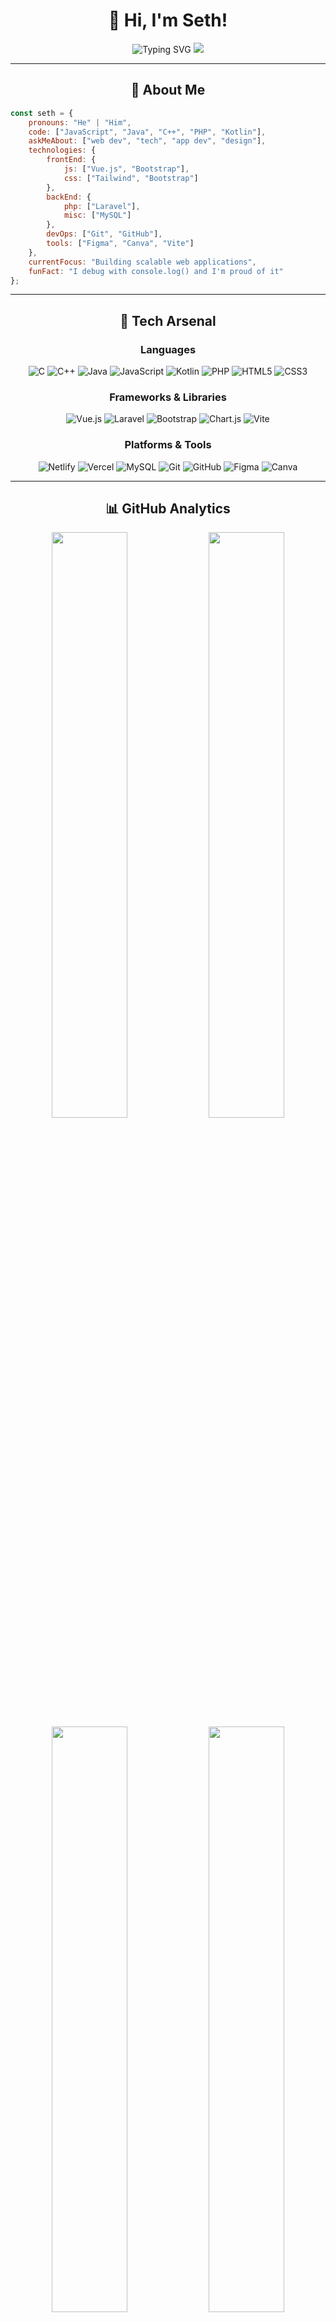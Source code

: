 <div align="center">

# 👋 Hi, I'm Seth!

<img src="https://readme-typing-svg.herokuapp.com?font=Fira+Code&size=32&duration=2800&pause=2000&color=A9B1D6&center=true&vCenter=true&width=600&lines=Full+Stack+Developer;Open+Source+Enthusiast;Always+Learning+New+Things" alt="Typing SVG" />

<img src="https://capsule-render.vercel.app/api?type=waving&color=gradient&customColorList=12&height=200&section=header&text=Welcome%20to%20my%20Profile&fontSize=50&fontColor=A9B1D6&animation=twinkling&fontAlignY=35" />

</div>

---

<div align="center">

## 🌌 About Me

</div>

```javascript
const seth = {
    pronouns: "He" | "Him",
    code: ["JavaScript", "Java", "C++", "PHP", "Kotlin"],
    askMeAbout: ["web dev", "tech", "app dev", "design"],
    technologies: {
        frontEnd: {
            js: ["Vue.js", "Bootstrap"],
            css: ["Tailwind", "Bootstrap"]
        },
        backEnd: {
            php: ["Laravel"],
            misc: ["MySQL"]
        },
        devOps: ["Git", "GitHub"],
        tools: ["Figma", "Canva", "Vite"]
    },
    currentFocus: "Building scalable web applications",
    funFact: "I debug with console.log() and I'm proud of it"
};
```

---

<div align="center">

## 🚀 Tech Arsenal

### Languages
![C](https://img.shields.io/badge/C-%2300599C.svg?style=for-the-badge&logo=c&logoColor=white)
![C++](https://img.shields.io/badge/C++-%2300599C.svg?style=for-the-badge&logo=c%2B%2B&logoColor=white)
![Java](https://img.shields.io/badge/Java-%23ED8B00.svg?style=for-the-badge&logo=openjdk&logoColor=white)
![JavaScript](https://img.shields.io/badge/JavaScript-%23323330.svg?style=for-the-badge&logo=javascript&logoColor=%23F7DF1E)
![Kotlin](https://img.shields.io/badge/Kotlin-%237F52FF.svg?style=for-the-badge&logo=kotlin&logoColor=white)
![PHP](https://img.shields.io/badge/PHP-%23777BB4.svg?style=for-the-badge&logo=php&logoColor=white)
![HTML5](https://img.shields.io/badge/HTML5-%23E34F26.svg?style=for-the-badge&logo=html5&logoColor=white)
![CSS3](https://img.shields.io/badge/CSS3-%231572B6.svg?style=for-the-badge&logo=css3&logoColor=white)

### Frameworks & Libraries
![Vue.js](https://img.shields.io/badge/Vue.js-%2335495e.svg?style=for-the-badge&logo=vuedotjs&logoColor=%234FC08D)
![Laravel](https://img.shields.io/badge/Laravel-%23FF2D20.svg?style=for-the-badge&logo=laravel&logoColor=white)
![Bootstrap](https://img.shields.io/badge/Bootstrap-%238511FA.svg?style=for-the-badge&logo=bootstrap&logoColor=white)
![Chart.js](https://img.shields.io/badge/Chart.js-F5788D.svg?style=for-the-badge&logo=chart.js&logoColor=white)
![Vite](https://img.shields.io/badge/Vite-%23646CFF.svg?style=for-the-badge&logo=vite&logoColor=white)

### Platforms & Tools
![Netlify](https://img.shields.io/badge/Netlify-%23000000.svg?style=for-the-badge&logo=netlify&logoColor=#00C7B7)
![Vercel](https://img.shields.io/badge/Vercel-%23000000.svg?style=for-the-badge&logo=vercel&logoColor=white)
![MySQL](https://img.shields.io/badge/MySQL-4479A1.svg?style=for-the-badge&logo=mysql&logoColor=white)
![Git](https://img.shields.io/badge/Git-%23F05033.svg?style=for-the-badge&logo=git&logoColor=white)
![GitHub](https://img.shields.io/badge/GitHub-%23121011.svg?style=for-the-badge&logo=github&logoColor=white)
![Figma](https://img.shields.io/badge/Figma-%23F24E1E.svg?style=for-the-badge&logo=figma&logoColor=white)
![Canva](https://img.shields.io/badge/Canva-%2300C4CC.svg?style=for-the-badge&logo=Canva&logoColor=white)

</div>

---

<div align="center">

## 📊 GitHub Analytics

<img width="49%" src="https://github-readme-stats.vercel.app/api?username=imspidermannn69&show_icons=true&theme=tokyonight&hide_border=true&bg_color=1a1b27&title_color=70a5fd&icon_color=bf91f3&text_color=a9b1d6&count_private=true&include_all_commits=true" />
<img width="49%" src="https://nirzak-streak-stats.vercel.app/?user=imspidermannn69&theme=tokyonight&hide_border=true&background=1a1b27&ring=70a5fd&fire=ff9e64&currStreakLabel=a9b1d6" />

<img width="49%" src="https://github-readme-stats.vercel.app/api/top-langs/?username=imspidermannn69&theme=tokyonight&hide_border=true&bg_color=1a1b27&title_color=70a5fd&text_color=a9b1d6&layout=compact&langs_count=8" />
<img width="49%" src="https://github-contributor-stats.vercel.app/api?username=imspidermannn69&theme=tokyonight&hide_border=true&bg_color=1a1b27&title_color=70a5fd&text_color=a9b1d6" />

</div>

---

<div align="center">

## 🏆 GitHub Achievements

<img src="https://github-profile-trophy.vercel.app/?username=imspidermannn69&theme=tokyonight&no-frame=true&no-bg=true&margin-w=4&column=7" width="100%" alt="Trophy" />

</div>

---

<div align="center">

## 📈 Contribution Graph

<img src="https://github-readme-activity-graph.vercel.app/graph?username=imspidermannn69&custom_title=Seth's%20Contribution%20Graph&bg_color=1a1b27&color=70a5fd&line=bf91f3&point=a9b1d6&area_color=70a5fd&title_color=70a5fd&area=true&hide_border=true" width="100%" alt="Contribution Graph" />

</div>

---

<div align="center">

## 💭 Dev Quote of the Day

<img src="https://quotes-github-readme.vercel.app/api?type=horizontal&theme=tokyonight&border=true" alt="Random Dev Quote" />

</div>

---

<div align="center">

## 🌐 Connect With Me

[![Facebook](https://img.shields.io/badge/Facebook-%231877F2.svg?style=for-the-badge&logo=Facebook&logoColor=white)](https://facebook.com/SeThDePrOX16)
[![Instagram](https://img.shields.io/badge/Instagram-%23E4405F.svg?style=for-the-badge&logo=Instagram&logoColor=white)](https://instagram.com/the__sethh)

</div>

---

<div align="center">

## 🎯 Current Projects

<a href="https://github.com/imspidermannn69?tab=repositories">
  <img src="https://custom-icon-badges.herokuapp.com/badge/-Explore%20My%20Repos-1a1b27?style=for-the-badge&logoColor=70a5fd&logo=repo" />
</a>

</div>

---

<div align="center">

### 👀 Profile Views

<img src="https://visitcount.itsvg.in/api?id=imspidermannn69&label=Profile%20Views&color=7&icon=5&pretty=true" alt="Profile Views" />

### ⚡ Fun Fact

<img src="https://readme-jokes.vercel.app/api?theme=tokyonight&hideBorder" alt="Jokes Card" />

</div>

---

<img src="https://capsule-render.vercel.app/api?type=waving&color=gradient&customColorList=12&height=120&section=footer" width="100%" />

<div align="center">

### 💙 Thanks for visiting!

<img src="https://readme-typing-svg.herokuapp.com?font=Fira+Code&size=18&duration=2000&pause=1000&color=A9B1D6&center=true&vCenter=true&width=600&lines=Happy+Coding!;Let's+build+something+amazing+together!;Open+to+collaboration+%F0%9F%9A%80" alt="Typing SVG" />

</div>
